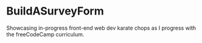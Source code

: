 # BuildASurveyForm

Showcasing in-progress front-end web dev karate chops as I progress with the freeCodeCamp curriculum.
